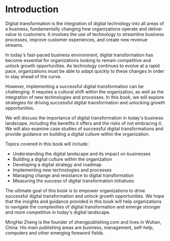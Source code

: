 # Introduction

Digital transformation is the integration of digital technology into all areas of a business, fundamentally changing how organizations operate and deliver value to customers. It involves the use of technology to streamline business processes, improve customer experiences, and create new revenue streams.

In today's fast-paced business environment, digital transformation has become essential for organizations looking to remain competitive and unlock growth opportunities. As technology continues to evolve at a rapid pace, organizations must be able to adapt quickly to these changes in order to stay ahead of the curve.

However, implementing a successful digital transformation can be challenging. It requires a cultural shift within the organization, as well as the integration of new technologies and processes. In this book, we will explore strategies for driving successful digital transformation and unlocking growth opportunities.

We will discuss the importance of digital transformation in today's business landscape, including the benefits it offers and the risks of not embracing it. We will also examine case studies of successful digital transformations and provide guidance on building a digital culture within the organization.

Topics covered in this book will include:

* Understanding the digital landscape and its impact on businesses
* Building a digital culture within the organization
* Developing a digital strategy and roadmap
* Implementing new technologies and processes
* Managing change and resistance to digital transformation
* Measuring the success of digital transformation initiatives

The ultimate goal of this book is to empower organizations to drive successful digital transformation and unlock growth opportunities. We hope that the insights and guidance provided in this book will help organizations to navigate the complexities of digital transformation and emerge stronger and more competitive in today's digital landscape.


MingHai Zheng is the founder of zhengpublishing.com and lives in Wuhan, China. His main publishing areas are business, management, self-help, computers and other emerging foreword fields.

